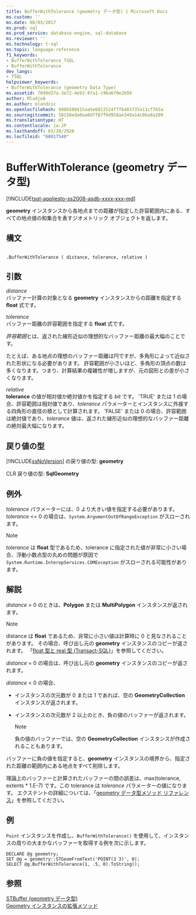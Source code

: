 ```yaml
---
title: BufferWithTolerance (geometry データ型) | Microsoft Docs
ms.custom: ''
ms.date: 08/03/2017
ms.prod: sql
ms.prod_service: database-engine, sql-database
ms.reviewer: ''
ms.technology: t-sql
ms.topic: language-reference
f1_keywords:
- BufferWithTolerance_TSQL
- BufferWithTolerance
dev_langs:
- TSQL
helpviewer_keywords:
- BufferWithTolerance (geometry Data Type)
ms.assetid: 7049d37a-3e72-4e93-87a1-c96a6f0e2b99
author: MladjoA
ms.author: mlandzic
ms.openlocfilehash: 9d8b500415aa5e6812524fff6403735a11cf765a
ms.sourcegitcommit: 58158eda0aa0d7f87f9d958ae349a14c0ba8a209
ms.translationtype: HT
ms.contentlocale: ja-JP
ms.lasthandoff: 03/30/2020
ms.locfileid: "68017540"
---
```

# <a name="bufferwithtolerance-geometry-data-type"></a>BufferWithTolerance (geometry データ型)
[!INCLUDE[tsql-appliesto-ss2008-asdb-xxxx-xxx-md](../../includes/tsql-appliesto-ss2008-asdb-xxxx-xxx-md.md)]

**geometry** インスタンスから各地点までの距離が指定した許容範囲内にある、すべての地点値の和集合を表すジオメトリック オブジェクトを返します。
  
## <a name="syntax"></a>構文  
  
```  
  
.BufferWithTolerance ( distance, tolerance, relative )  
```  
  
## <a name="arguments"></a>引数  
 *distance*  
 バッファー計算の対象となる **geometry** インスタンスからの距離を指定する **float** 式です。  
  
 *tolerance*  
 バッファー距離の許容範囲を指定する **float** 式です。  
  
 *許容範囲*とは、返された線形近似の理想的なバッファー距離の最大幅のことです。  
  
 たとえば、ある地点の理想のバッファー距離は円ですが、多角形によって近似された形状になる必要があります。 許容範囲が小さいほど、多角形の頂点の数は多くなります。つまり、計算結果の複雑性が増しますが、元の図形との差が小さくなります。  
  
 *relative*  
 **tolerance** の値が相対値か絶対値かを指定する *bit* です。 'TRUE' または 1 の場合、許容範囲は相対値であり、*tolerance* パラメーターとインスタンスに外接する四角形の直径の積として計算されます。 'FALSE' または 0 の場合、許容範囲は絶対値であり、*tolerance* 値は、返された線形近似の理想的なバッファー距離の絶対最大幅になります。  
  
## <a name="return-types"></a>戻り値の型  
 [!INCLUDE[ssNoVersion](../../includes/ssnoversion-md.md)] の戻り値の型: **geometry**  
  
 CLR 戻り値の型: **SqlGeometry**  
  
## <a name="exceptions"></a>例外  
 *tolerance* パラメーターには、0 より大きい値を指定する必要があります。 *tolerance* <= 0 の場合は、`System.ArgumentOutOfRangeException` がスローされます。  
  
> [!NOTE]  
>  *tolerance* は **float** 型であるため、tolerance に指定された値が非常に小さい場合、浮動小数点型の丸めの問題が原因で `System.Runtime.InteropServices.COMException` がスローされる可能性があります。  
  
## <a name="remarks"></a>解説  
 *distance* > 0 のときは、**Polygon** または **MultiPolygon** インスタンスが返されます。  
  
> [!NOTE]  
>  distance は **float** であるため、非常に小さい値は計算時に 0 と見なされることがあります。 その場合、呼び出し元の **geometry** インスタンスのコピーが返されます。 「[float 型と real 型 &#40;Transact-SQL&#41;](../../t-sql/data-types/float-and-real-transact-sql.md)」を参照してください。  
  
 *distance* = 0 の場合は、呼び出し元の **geometry** インスタンスのコピーが返されます。  
  
 *distance* < 0 の場合、  
  
-   インスタンスの次元数が 0 または 1 であれば、空の **GeometryCollection** インスタンスが返されます。  
  
-   インスタンスの次元数が 2 以上のとき、負の値のバッファーが返されます。  
  
    > [!NOTE]  
    >  負の値のバッファーでは、空の **GeometryCollection** インスタンスが作成されることもあります。  
  
 バッファーに負の値を指定すると、**geometry** インスタンスの境界から、指定された距離の範囲内にある地点をすべて削除します。  
  
 理論上のバッファーと計算されたバッファーの間の誤差は、max(tolerance, extents \* 1.E-7) です。この tolerance は *tolerance* パラメーターの値になります。 エクステントの詳細については、「[geometry データ型メソッド リファレンス](https://msdn.microsoft.com/library/d88e632b-6b2f-4466-a15f-9fbef1a347a7)」を参照してください。  
  
## <a name="examples"></a>例  
 `Point` インスタンスを作成し、`BufferWithTolerance()` を使用して、インスタンスの周りの大まかなバッファーを取得する例を次に示します。  
  
```  
DECLARE @g geometry;  
SET @g = geometry::STGeomFromText('POINT(3 3)', 0);  
SELECT @g.BufferWithTolerance(1, .5, 0).ToString();  
```  
  
## <a name="see-also"></a>参照  
 [STBuffer &#40;geometry データ型&#41;](../../t-sql/spatial-geometry/stbuffer-geometry-data-type.md)   
 [Geometry インスタンスの拡張メソッド](../../t-sql/spatial-geometry/extended-methods-on-geometry-instances.md)  
  
  

